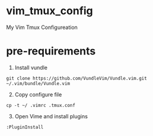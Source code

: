 # vim_tmux_config
My Vim Tmux Configureation

# pre-requirements
1. Install vundle
```
git clone https://github.com/VundleVim/Vundle.vim.git ~/.vim/bundle/Vundle.vim
```
2. Copy configure file
```
cp -t ~/ .vimrc .tmux.conf
```
3. Open Vime and install plugins
```
:PluginInstall
```
